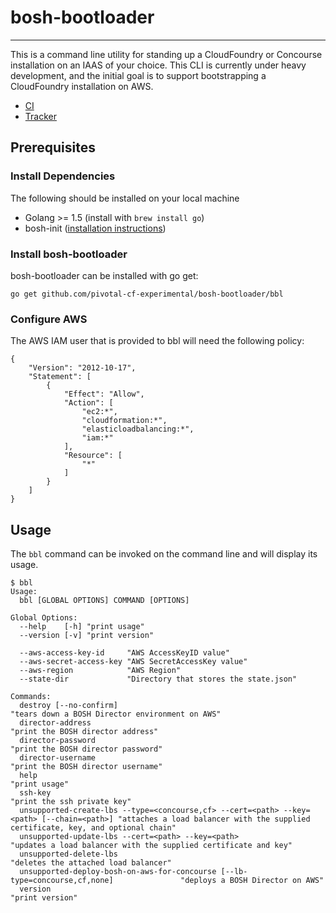# bosh-bootloader
---

This is a command line utility for standing up a CloudFoundry or Concourse installation 
on an IAAS of your choice. This CLI is currently under heavy development, and the
initial goal is to support bootstrapping a CloudFoundry installation on AWS.

* [CI](https://mega.ci.cf-app.com/pipelines/bosh-bootloader)
* [Tracker](https://www.pivotaltracker.com/n/projects/1488988)

## Prerequisites

### Install Dependencies

The following should be installed on your local machine
- Golang >= 1.5 (install with `brew install go`)
- bosh-init ([installation instructions](http://bosh.io/docs/install-bosh-init.html))

### Install bosh-bootloader

bosh-bootloader can be installed with go get:

```
go get github.com/pivotal-cf-experimental/bosh-bootloader/bbl
```

### Configure AWS

The AWS IAM user that is provided to bbl will need the following policy:

```
{
    "Version": "2012-10-17",
    "Statement": [
        {
            "Effect": "Allow",
            "Action": [
                "ec2:*",
                "cloudformation:*",
                "elasticloadbalancing:*",
                "iam:*"
            ],
            "Resource": [
                "*"
            ]
        }
    ]
}
```

## Usage

The `bbl` command can be invoked on the command line and will display its usage.

```
$ bbl
Usage:
  bbl [GLOBAL OPTIONS] COMMAND [OPTIONS]

Global Options:
  --help    [-h] "print usage"
  --version [-v] "print version"

  --aws-access-key-id     "AWS AccessKeyID value"
  --aws-secret-access-key "AWS SecretAccessKey value"
  --aws-region            "AWS Region"
  --state-dir             "Directory that stores the state.json"

Commands:
  destroy [--no-confirm]                                                                   "tears down a BOSH Director environment on AWS"
  director-address                                                                         "print the BOSH director address"
  director-password                                                                        "print the BOSH director password"
  director-username                                                                        "print the BOSH director username"
  help                                                                                     "print usage"
  ssh-key                                                                                  "print the ssh private key"
  unsupported-create-lbs --type=<concourse,cf> --cert=<path> --key=<path> [--chain=<path>] "attaches a load balancer with the supplied certificate, key, and optional chain"
  unsupported-update-lbs --cert=<path> --key=<path>                                        "updates a load balancer with the supplied certificate and key"
  unsupported-delete-lbs                                                                   "deletes the attached load balancer"
  unsupported-deploy-bosh-on-aws-for-concourse [--lb-type=concourse,cf,none]               "deploys a BOSH Director on AWS"
  version                                                                                  "print version"
```
